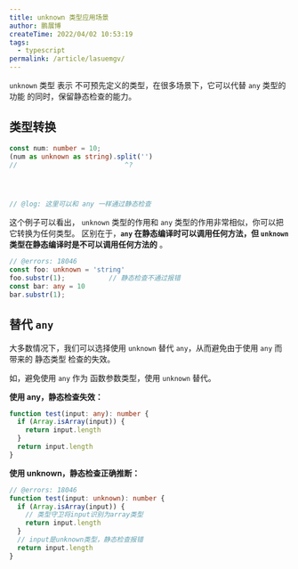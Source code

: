 ```yaml
---
title: unknown 类型应用场景
author: 鹏展博
createTime: 2022/04/02 10:53:19
tags: 
  - typescript
permalink: /article/lasuemgv/
---
```


`unknown` 类型 表示 不可预先定义的类型，在很多场景下，它可以代替 `any` 类型的功能
的同时，保留静态检查的能力。

<!-- more -->

## 类型转换

```ts twoslash
const num: number = 10;
(num as unknown as string).split('')
//                           ^?




// @log: 这里可以和 any 一样通过静态检查
```

这个例子可以看出， `unknown` 类型的作用和 `any` 类型的作用非常相似，你可以把它转换为任何类型。
区别在于，**`any` 在静态编译时可以调用任何方法，但 `unknown` 类型在静态编译时是不可以调用任何方法的** 。

```ts twoslash
// @errors: 18046
const foo: unknown = 'string'
foo.substr(1);           // 静态检查不通过报错
const bar: any = 10
bar.substr(1);
```

## 替代 `any`

大多数情况下，我们可以选择使用 `unknown` 替代 `any`，从而避免由于使用 `any` 而带来的 静态类型
检查的失效。

如，避免使用 `any` 作为 函数参数类型，使用 `unknown` 替代。

**使用 any，静态检查失效：**

```ts twoslash
function test(input: any): number {
  if (Array.isArray(input)) {
    return input.length
  }
  return input.length
}
```

**使用 unknown，静态检查正确推断：**

```ts twoslash
// @errors: 18046
function test(input: unknown): number {
  if (Array.isArray(input)) {
    // 类型守卫将input识别为array类型
    return input.length
  }
  // input是unknown类型，静态检查报错
  return input.length
}
```
